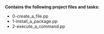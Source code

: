 __Contains the following project files and tasks:__  
* 0-create_a_file.pp  
* 1-install_a_package.pp  
* 2-execute_a_command.pp
